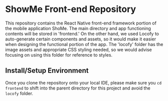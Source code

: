 # ShowMe Front-end Repository
This repository contains the React Native front-end framework portion of the mobile application ShoMe. The main directory
and app functioning contents will be stored in 'frontend.' On the other hand, we used Locofy to auto-generate certain 
components and assets, so it would make it easier when designing the functional portion of the app. The 'locofy' folder has
the image assets and appropriate CSS styling needed, so we would advise focusing on using this folder for reference to styles.

## Install/Setup Environment
Once you clone the repository onto your local IDE, please make sure you ```cd frontend``` to shift into the parent directory
for this project and avoid the ```locofy``` folder.

